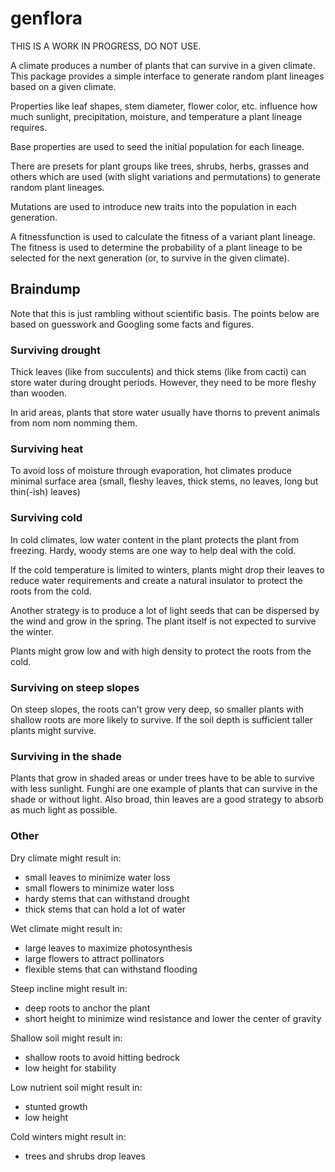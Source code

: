 # genflora

THIS IS A WORK IN PROGRESS, DO NOT USE.

A climate produces a number of plants that can survive in a given climate. This package provides a simple interface to generate random plant lineages based on a given climate.

Properties like leaf shapes, stem diameter, flower color, etc. influence how much sunlight, precipitation, moisture, and temperature a plant lineage requires.

Base properties are used to seed the initial population for each lineage.

There are presets for plant groups like trees, shrubs, herbs, grasses and others which are used (with slight variations and permutations) to generate random plant lineages.

Mutations are used to introduce new traits into the population in each generation.

A fitnessfunction is used to calculate the fitness of a variant plant lineage. The fitness is used to determine the probability of a plant lineage to be selected for the next generation (or, to survive in the given climate).

## Braindump

Note that this is just rambling without scientific basis. The points below are based on guesswork and Googling some facts and figures.

### Surviving drought

Thick leaves (like from succulents) and thick stems (like from cacti) can store water during drought periods. However, they need to be more fleshy than wooden.

In arid areas, plants that store water usually have thorns to prevent animals from nom nom nomming them.

### Surviving heat

To avoid loss of moisture through evaporation, hot climates produce minimal surface area (small, fleshy leaves, thick stems, no leaves, long but thin(-ish) leaves)

### Surviving cold

In cold climates, low water content in the plant protects the plant from freezing. Hardy, woody stems are one way to help deal with the cold.

If the cold temperature is limited to winters, plants might drop their leaves to reduce water requirements and create a natural insulator to protect the roots from the cold.

Another strategy is to produce a lot of light seeds that can be dispersed by the wind and grow in the spring. The plant itself is not expected to survive the winter.

Plants might grow low and with high density to protect the roots from the cold.

### Surviving on steep slopes

On steep slopes, the roots can't grow very deep, so smaller plants with shallow roots are more likely to survive. If the soil depth is sufficient taller plants might survive.

### Surviving in the shade

Plants that grow in shaded areas or under trees have to be able to survive with less sunlight. Funghi are one example of plants that can survive in the shade or without light. Also broad, thin leaves are a good strategy to absorb as much light as possible.


### Other

Dry climate might result in:
 - small leaves to minimize water loss
 - small flowers to minimize water loss
 - hardy stems that can withstand drought
 - thick stems that can hold a lot of water

Wet climate might result in:
 - large leaves to maximize photosynthesis
 - large flowers to attract pollinators
 - flexible stems that can withstand flooding

Steep incline might result in:
 - deep roots to anchor the plant
 - short height to minimize wind resistance and lower the center of gravity

Shallow soil might result in:
 - shallow roots to avoid hitting bedrock
 - low height for stability

Low nutrient soil might result in:
 - stunted growth
 - low height

Cold winters might result in:
 - trees and shrubs drop leaves


